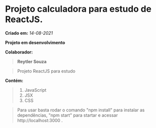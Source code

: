 # Projeto calculadora para estudo de ReactJS.

**Criado em:** *14-08-2021*


**Projeto em desenvolvimento**


**Colaborador:** 
>**Reytler Souza**

>Projeto ReactJS para estudo

**Contém:**
>1. JavaScript
>2. JSX
>3. CSS

> Para usar basta rodar o comando "npm install" para instalar as dependências, "npm start" para startar e acessar http://localhost:3000 .